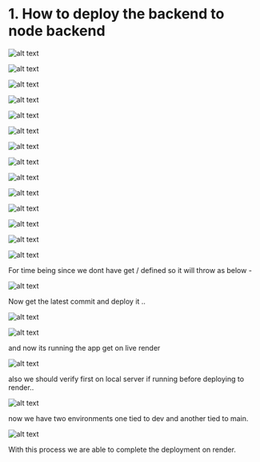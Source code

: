 # 1. How to deploy the backend to node backend

![alt text](image-68.png)

![alt text](image-69.png)

![alt text](image-70.png)

![alt text](image-71.png)

![alt text](image-72.png)

![alt text](image-73.png)

![alt text](image-74.png)

![alt text](image-75.png)

![alt text](image-76.png)

![alt text](image-77.png)

![alt text](image-78.png)

![alt text](image-79.png)

![alt text](image-80.png)

![alt text](image-81.png)

For time being since we dont have get / defined so it will throw as below -

![alt text](image-82.png)

Now get the latest commit and deploy it ..

![alt text](image-83.png)

![alt text](image-84.png)

and now its running the app get on live render

![alt text](image-85.png)

also we should verify first on local server if running before deploying to render..

![alt text](image-86.png)

now we have two environments
one tied to dev and another tied to main.

![alt text](image-87.png)

With this process we are able to complete the deployment on render.
